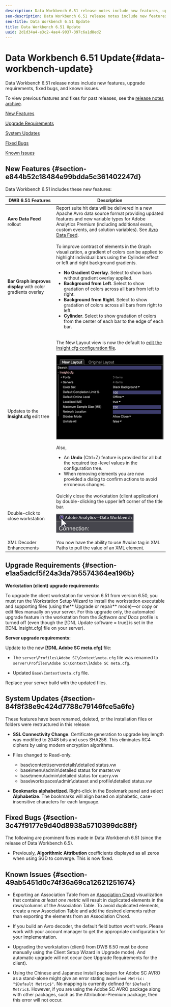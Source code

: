 ```yaml
---
description: Data Workbench 6.51 release notes include new features, upgrade requirements, fixed bugs, and known issues.
seo-description: Data Workbench 6.51 release notes include new features, upgrade requirements, fixed bugs, and known issues.
seo-title: Data Workbench 6.51 Update
title: Data Workbench 6.51 Update
uuid: 2d1d34a4-e3c2-4ae4-9037-397c6a1d8ed2
---
```


# Data Workbench 6.51 Update{#data-workbench-update}

Data Workbench 6.51 release notes include new features, upgrade requirements, fixed bugs, and known issues.

To view previous features and fixes for past releases, see the [release notes archive](https://marketing.adobe.com/resources/help/en_US/insight/insight_release_notes_prev.pdf).

[New Features](../../home/c-release-notes-insight/c-6-51.md#section-e844b52c18484e99bdda5c361402247d)

[Upgrade Requirements](../../home/c-release-notes-insight/c-6-51.md#section-e1aa5adcf5f24a3da795574364ea196b)

[System Updates](../../home/c-release-notes-insight/c-6-51.md#section-84f8f38e9c424d7788c79146fce5a6fe)

[Fixed Bugs](../../home/c-release-notes-insight/c-6-51.md#section-3c47f9177e9d40d8938a5710399dc88f)

[Known Issues](../../home/c-release-notes-insight/c-6-51.md#section-49ab5451d0c74f36a69ca12621251674)

## New Features {#section-e844b52c18484e99bdda5c361402247d}

Data Workbench 6.51 includes these new features: 

<table id="table_9305F30AEF5D49B2B052D1E7C9570D2C"> 
 <thead> 
  <tr> 
   <th colname="col1" class="entry"><b>DWB 6.51 Features </b> </th> 
   <th colname="col2" class="entry"> Description </th> 
  </tr>
 </thead>
 <tbody> 
  <tr> 
   <td colname="col1"><b>Avro Data Feed</b> rollout </td> 
   <td colname="col2">Report suite hit data will be delivered in a new Apache Avro data source format providing updated features and new variable types for Adobe Analytics Premium (including additional evars, custom events, and solution variables). See <a href="https://marketing.adobe.com/resources/help/en_US/insight/dataset/?f=AVRO-log-file" format="https" scope="external"> Avro Data Feed</a>. </td> 
  </tr> 
  <tr> 
   <td colname="col1"><b>Bar Graph improves display</b> with color gradients overlay </td> 
   <td colname="col2"> <p>To improve contrast of elements in the Graph visualization, a gradient of colors can be applied to highlight individual bars using the Cylinder effect or left and right background gradients. </p> 
    <ul id="ul_04C17524FE904F1CA6AE9B18F50551A9"> 
     <li id="li_D5F3B808F6BD4413A985EAC72EB89D5D"><b>No Gradient Overlay</b>. Select to show bars without gradient overlay applied. </li> 
     <li id="li_EF26B82D206643419948BD83ACF8A115"><b>Background from Left</b>. Select to show gradation of colors across all bars from left to right. </li> 
     <li id="li_3D5BE49CEC1748F68944AD2ABEFD7B23"><b>Background from Right</b>. Select to show gradation of colors across all bars from right to left. </li> 
     <li id="li_2CA78F34D2F44A29BE8FD53334E0DB24"><b>Cylinder</b>. Select to show gradation of colors from the center of each bar to the edge of each bar. </li> 
    </ul> </td> 
  </tr> 
  <tr> 
   <td colname="col1">Updates to the <b>Insight.cfg</b> edit tree </td> 
   <td colname="col2"> <p>The New Layout view is now the default to <a href="https://marketing.adobe.com/resources/help/en_US/insight/client/?f=c_insght_config_param" format="https" scope="external"> edit the Insight.cfg configuration file</a>. </p><img placement="break" id="image_898F9FC38F404DE19076CAA48AFBE673" src="assets/config_tree_new_layout.png" /> <p>Also, 
     <ul id="ul_9484D81C1F5A48CCBFC77204B60E3650"> 
      <li id="li_574CA325411C4482B759E60F453C15BC">An <b>Undo</b> (Ctrl+Z) feature is provided for all but the required top-level values in the configuration tree. </li> 
      <li id="li_91B8F8F12FA847FDACBB9690B9F97793">When removing elements you are now provided a dialog to confirm actions to avoid erroneous changes. </li> 
     </ul> </p> </td> 
  </tr> 
  <tr> 
   <td colname="col1"> Double-click to close workstation </td> 
   <td colname="col2">Quickly close the workstation (client application) by double-clicking the upper left corner of the title bar. <p><img placement="break" id="image_DA1E5A6C7C404F0F9140077076D99224" src="assets/6_51_app_close.png" /> </p> </td> 
  </tr> 
  <tr> 
   <td colname="col1"> XML Decoder Enhancements </td> 
   <td colname="col2">You now have the ability to use <i>#value</i> tag in XML Paths to pull the value of an XML element. </td> 
  </tr> 
 </tbody> 
</table>

## Upgrade Requirements {#section-e1aa5adcf5f24a3da795574364ea196b}

**Workstation (client) upgrade requirements:**

To upgrade the client workstation for version 6.51 from version 6.50, you must run the Workstation Setup Wizard to install the workstation executable and supporting files (using the** Upgrade or repair** mode)—or copy or edit files manually on your server. For this upgrade only, the automated upgrade feature in the workstation from the *Software and Docs* profile is turned off (even though the [!DNL Update software = true] is set in the [!DNL Insight.cfg] file on your server).

**Server upgrade requirements:**

Update to the new **[!DNL Adobe SC meta.cfg]** file:

* The `server\Profiles\Adobe SC\Context\meta.cfg` file was renamed to `server\Profiles\Adobe SC\Context\]Adobe SC meta.cfg`. 

* Updated `Base\Context\meta.cfg` file.

Replace your server build with the updated files.

## System Updates {#section-84f8f38e9c424d7788c79146fce5a6fe}

These features have been renamed, deleted, or the installation files or folders were restructured in this release:

* **SSL Connectivity Change**. Certificate generation to upgrade key length was modified to 2048 bits and uses SHA256. This eliminates RC4 ciphers by using modern encryption algorithms. 
* Files changed to Read-only.

    * base\context\serverdetails\detailed status.vw 
    * base\menu\admin\detailed status for master.vw 
    * base\menu\admin\detailed status for query.vw 
    * base\workspaces\admin\dataset and profile\detailed status.vw

* **Bookmarks alphabetized**. Right-click in the Bookmark panel and select **Alphabetize**. The bookmarks will align based on alphabetic, case-insensitive characters for each language.

## Fixed Bugs {#section-3c47f9177e9d40d8938a5710399dc88f}

The following are prominent fixes made in Data Workbench 6.51 (since the release of Data Workbench 6.5).

* Previously, **Algorithmic Attribution** coefficients displayed as all zeros when using SGD to converge. This is now fixed.

## Known Issues {#section-49ab5451d0c74f36a69ca12621251674}

* Exporting an Association Table from an [Association Chord](/help/home/c-get-started/c-analysis-vis/associations-chord.md) visualization that contains *at least one metric* will result in duplicated elements in the rows/columns of the Association Table. To avoid duplicated elements, create a new Association Table and add the desired elements rather than exporting the elements from an Association Chord. 

* If you build an Avro decoder, the default field button won’t work. Please work with your account manager to get the appropriate configuration for your implementation. 
* Upgrading the workstation (client) from DWB 6.50 must be done manually using the Client Setup Wizard in Upgrade mode). And automatic upgrade will not occur (see Upgrade Requirements for the client). 
* Using the Chinese and Japanese install packages for Adobe SC AVRO as a stand-alone might give an error stating `Undefined Metric: "$Default Metric$"`. No mapping is currently defined for `$Default Metric$`. However, if you are using the Adobe SC AVRO package along with other packages, such as the Attribution-Premium package, then this error will not occur.
